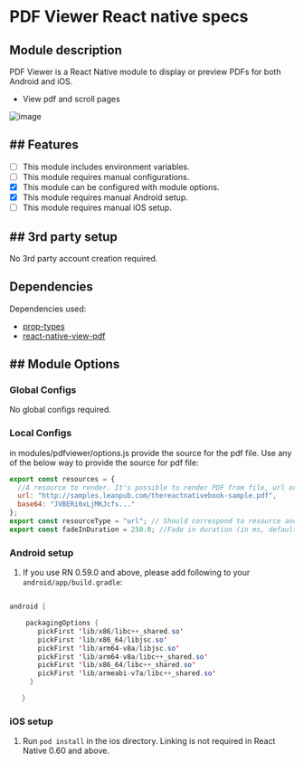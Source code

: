 # PDF Viewer React native specs

## Module description

PDF Viewer is a React Native module to display or preview PDFs for both Android and iOS.

- View pdf and scroll pages

![image](https://github.com/saad-abid-crowdbotics/modules/assets/76822297/8bfe2a15-0c26-4abf-92d0-ee987f60afc7)


## ## Features

 - [ ] This module includes environment variables.
 - [ ] This module requires manual configurations.
 - [x] This module can be configured with module options.
 - [x] This module requires manual Android setup.
 - [ ] This module requires manual iOS setup.

## ## 3rd party setup

No 3rd party account creation required.

## Dependencies

Dependencies used:
- [prop-types](https://www.npmjs.com/package/prop-types)
- [react-native-view-pdf](https://www.npmjs.com/package/react-native-view-pdf)

## ## Module Options

### Global Configs

No global configs required.

### Local Configs

in modules/pdfviewer/options.js provide the source for the pdf file.
Use any of the below way to provide the source for pdf file:

```javascript
export const resources = {
  //A resource to render. It's possible to render PDF from file, url or base64
  url: "http://samples.leanpub.com/thereactnativebook-sample.pdf",
  base64: "JVBERi0xLjMKJcfs..."
};
export const resourceType = "url"; // Should correspond to resource and can be: file, url or base64.
export const fadeInDuration = 250.0; //Fade in duration (in ms, defaults to 0.0) to smoothly fade the webview into view when pdf loading is completed
```

### Android setup

1. If you use RN 0.59.0 and above, please add following to your `android/app/build.gradle`:

```java

android {

    packagingOptions {
       pickFirst 'lib/x86/libc++_shared.so'
       pickFirst 'lib/x86_64/libjsc.so'
       pickFirst 'lib/arm64-v8a/libjsc.so'
       pickFirst 'lib/arm64-v8a/libc++_shared.so'
       pickFirst 'lib/x86_64/libc++_shared.so'
       pickFirst 'lib/armeabi-v7a/libc++_shared.so'
     }

   }
```

### iOS setup

1. Run `pod install` in the ios directory. Linking is not required in React Native 0.60 and above.
